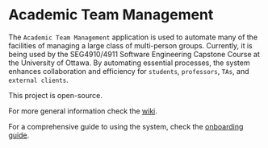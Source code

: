 # Academic Team Management

The `Academic Team Management` application is used to automate many of the facilities of managing a large class of multi-person groups.  Currently, it is being used by the SEG4910/4911 Software Engineering Capstone Course at the University of Ottawa. By automating essential processes, the system enhances collaboration and efficiency for `students`, `professors`, `TAs`, and `external clients`.

This project is open-source.

For more general information check the [wiki](https://github.com/umple/AcademicTeamManagement/wiki).

For a comprehensive guide to using the system, check the [onboarding guide](https://github.com/umple/AcademicTeamManagement/wiki/Onboarding).